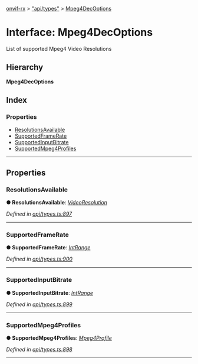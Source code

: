 [onvif-rx](../README.md) > ["api/types"](../modules/_api_types_.md) > [Mpeg4DecOptions](../interfaces/_api_types_.mpeg4decoptions.md)

# Interface: Mpeg4DecOptions

List of supported Mpeg4 Video Resolutions

## Hierarchy

**Mpeg4DecOptions**

## Index

### Properties

* [ResolutionsAvailable](_api_types_.mpeg4decoptions.md#resolutionsavailable)
* [SupportedFrameRate](_api_types_.mpeg4decoptions.md#supportedframerate)
* [SupportedInputBitrate](_api_types_.mpeg4decoptions.md#supportedinputbitrate)
* [SupportedMpeg4Profiles](_api_types_.mpeg4decoptions.md#supportedmpeg4profiles)

---

## Properties

<a id="resolutionsavailable"></a>

###  ResolutionsAvailable

**● ResolutionsAvailable**: *[VideoResolution](_api_types_.videoresolution.md)*

*Defined in [api/types.ts:897](https://github.com/patrickmichalina/onvif-rx/blob/034e4d6/src/api/types.ts#L897)*

___
<a id="supportedframerate"></a>

###  SupportedFrameRate

**● SupportedFrameRate**: *[IntRange](_api_types_.intrange.md)*

*Defined in [api/types.ts:900](https://github.com/patrickmichalina/onvif-rx/blob/034e4d6/src/api/types.ts#L900)*

___
<a id="supportedinputbitrate"></a>

###  SupportedInputBitrate

**● SupportedInputBitrate**: *[IntRange](_api_types_.intrange.md)*

*Defined in [api/types.ts:899](https://github.com/patrickmichalina/onvif-rx/blob/034e4d6/src/api/types.ts#L899)*

___
<a id="supportedmpeg4profiles"></a>

###  SupportedMpeg4Profiles

**● SupportedMpeg4Profiles**: *[Mpeg4Profile](../enums/_api_types_.mpeg4profile.md)*

*Defined in [api/types.ts:898](https://github.com/patrickmichalina/onvif-rx/blob/034e4d6/src/api/types.ts#L898)*

___

